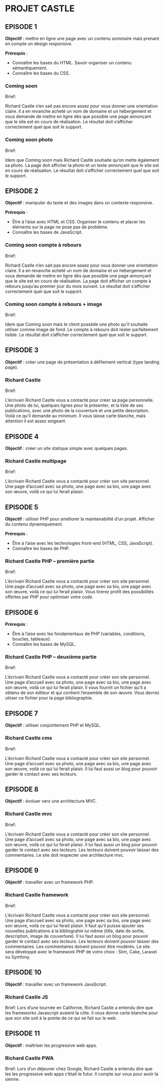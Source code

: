 # PROJET CASTLE

## EPISODE 1

**Objectif** : mettre en ligne une page avec un contenu sommaire mais prenant en compte un design responsive.

**Prérequis** :

- Connaître les bases du HTML. Savoir organiser un contenu sémantiquement.
- Connaître les bases du CSS.

### Coming soon
Brief:

Richard Castle n’en sait pas encore assez pour vous donner une orientation claire. Il a en revanche acheté un nom de domaine et un hébergement et vous demande de mettre en ligne dès que possible une page annonçant que le site est en cours de réalisation. Le résultat doit s’afficher correctement quel que soit le support.

### Coming soon photo
Brief:

Idem que Coming soon mais Richard Castle souhaite qu’on mette également sa photo. La page doit afficher la photo et un texte annonçant que le site est en cours de réalisation. Le résultat doit s’afficher correctement quel que soit le support.

## EPISODE 2

**Objectif** : manipuler du texte et des images dans un contexte responsive.

**Prérequis** :

- Être à l’aise avec HTML et CSS. Organiser le contenu et placer les éléments sur la page ne pose pas de problème.
- Connaître les bases de JavaScript.

### Coming soon compte à rebours
Brief:

Richard Castle n’en sait pas encore assez pour vous donner une orientation claire. Il a en revanche acheté un nom de domaine et un hébergement et vous demande de mettre en ligne dès que possible une page annonçant que le site est en cours de réalisation. La page doit afficher un compte à rebours jusqu’au premier jour du mois suivant. Le résultat doit s’afficher correctement quel que soit le support.

### Coming soon compte à rebours + image
Brief:

Idem que Coming soon mais le client possède une photo qu’il souhaite utiliser comme image de fond. Le compte à rebours doit rester parfaitement lisible. Le résultat doit s’afficher correctement quel que soit le support.

## EPISODE 3

**Objectif** : créer une page de présentation à défilement vertical (type landing page).

### Richard Castle
Brief: 

L’écrivain Richard Castle vous a contacté pour créer  sa page personnelle. Une photo de lui, quelques lignes pour le présenter, et la liste de ses publications, avec une photo de la couverture et une petite description. Voilà ce qu’il demande au minimum. Il vous laisse carte blanche, mais attention il est assez exigeant.

## EPISODE 4

**Objectif** : créer un site statique simple avec quelques pages.

### Richard Castle multipage
Brief: 

L’écrivain Richard Castle vous a contacté pour créer  son site personnel. Une page d’accueil avec sa photo, une page avec sa bio, une page avec son œuvre, voilà ce qui lui ferait plaisir.


## EPISODE 5

**Objectif** : utiliser PHP pour améliorer la maintenabilité d’un projet. Afficher du contenu dynamiquement.

**Prérequis** :

- Être à l’aise avec les technologies front-end (HTML, CSS, JavaScript).
- Connaître les bases de PHP.

### Richard Castle PHP – première partie
Brief: 

L’écrivain Richard Castle vous a contacté pour créer  son site personnel. Une page d’accueil avec sa photo, une page avec sa bio, une page avec son œuvre, voilà ce qui lui ferait plaisir. Vous tirerez profit des possibilités offertes par PHP pour optimiser votre code.

## EPISODE 6

**Prérequis** :

- Être à l’aise avec les fondamentaux de PHP (variables, conditions, boucles, tableaux).
- Connaître les bases de MySQL.

### Richard Castle PHP – deuxième partie
Brief: 

L’écrivain Richard Castle vous a contacté pour créer  son site personnel. Une page d’accueil avec sa photo, une page avec sa bio, une page avec son œuvre, voilà ce qui lui ferait plaisir. Il vous fournit un fichier qu’il a obtenu de son éditeur et qui contient l’ensemble de son œuvre. Vous devrez utiiser ce fichier pour la page bibliographie.


## EPISODE 7

**Objectif** : utiliser conjointement PHP et MySQL.

### Richard Castle cms
Brief: 

L’écrivain Richard Castle vous a contacté pour créer  son site personnel. Une page d’accueil avec sa photo, une page avec sa bio, une page avec son œuvre, voilà ce qui lui ferait plaisir. Il lui faut aussi un blog pour pouvoir garder le contact avec ses lecteurs.

## EPISODE 8

**Objectif** : évoluer vers une architecture MVC.

### Richard Castle mvc
Brief: 

L’écrivain Richard Castle vous a contacté pour créer  son site personnel. Une page d’accueil avec sa photo, une page avec sa bio, une page avec son œuvre, voilà ce qui lui ferait plaisir. Il lui faut aussi un blog pour pouvoir garder le contact avec ses lecteurs. Les lecteurs doivent pouvoir laisser des commentaires. Le site doit respecter une architecture mvc.

## EPISODE 9

**Objectif** : travailler avec un framework PHP.

### Richard Castle framework
Brief: 

L’écrivain Richard Castle vous a contacté pour créer  son site personnel. Une page d’accueil avec sa photo, une page avec sa bio, une page avec son œuvre, voilà ce qui lui ferait plaisir. Il faut qu’il puisse ajouter ses nouvelles publications à la bibliograhie lui même (title, date de sortie, description, image de couverture). Il lui faut aussi un blog pour pouvoir garder le contact avec ses lecteurs. Les lecteurs doivent pouvoir laisser des commentaires. Les commentaires doivent pouvoir être modérés. Le site sera développé avec le framework PHP de votre choix : Slim, Cake, Laravel ou Symfony.

## EPISODE 10

**Objectif** : travailler avec un framework JavaScript.

### Richard Castle JS
Brief: 
Lors d’une tournée en Californie, Richard Castle a entendu dire que les frameworks Javascript avaient la côte. Il vous donne carte blanche pour que son site soit à la pointe de ce qui se fait sur le web.

## EPISODE 11

**Objectif** : maîtriser les progressive web apps.

### Richard Castle PWA
Brief: 
Lors d’un déjeuner chez Google, Richard Castle a entendu dire que les les progressive web apps c’était le futur. Il compte sur vous pour avoir la sienne.